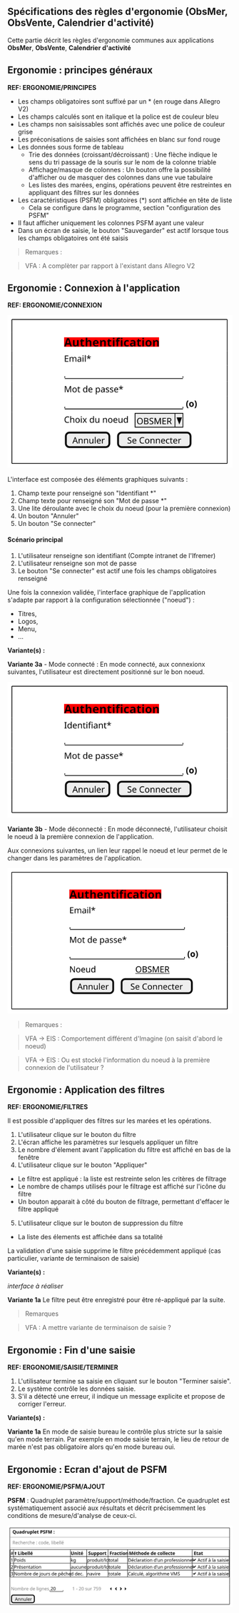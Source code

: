 ## Spécifications des règles d'ergonomie (ObsMer, ObsVente, Calendrier d'activité)

Cette partie décrit les règles d'ergonomie communes aux applications <b>ObsMer</b>, <b>ObsVente</b>, <b>Calendrier d'activité</b>

## Ergonomie : principes généraux

**REF: ERGONOMIE/PRINCIPES**

- Les champs obligatoires sont suffixé par un * (en rouge dans Allegro V2)
- Les champs calculés sont en italique et la police est de couleur bleu
- Les champs non saisissables sont affichés avec une police de couleur grise
- Les préconisations de saisies sont affichées en blanc sur fond rouge
- Les données sous forme de tableau
    - Trie des données (croissant/décroissant) : Une flèche indique le sens du tri passage de la souris sur le nom de la colonne triable
    - Affichage/masque de colonnes : Un bouton offre la possibilité d'afficher ou de masquer des colonnes dans une vue tabulaire
    - Les listes des marées, engins, opérations peuvent être restreintes en appliquant des filtres sur les données
- Les caractéristiques (PSFM) obligatoires (*) sont affichée en tête de liste
    - Cela se configure dans le programme, section "configuration des PSFM"
- Il faut afficher uniquement les colonnes PSFM ayant une valeur
- Dans un écran de saisie, le bouton "Sauvegarder" est actif lorsque tous les champs obligatoires ont été saisis

> Remarques :

> VFA : A complèter par rapport à l'existant dans Allegro V2


## Ergonomie : Connexion à l'application

**REF: ERGONOMIE/CONNEXION**

![ui-main_connexion](/projects/obsmer/spe/images/main-login-connect-out-first.svg)

L'interface est composée des éléments graphiques suivants :
1. Champ texte pour renseigné son "Identifiant *"
2. Champ texte pour renseigné son "Mot de passe *"
3. Une lite déroulante avec le choix du noeud (pour la première connexion)
4. Un bouton "Annuler"
5. Un bouton "Se connecter"



#### Scénario principal
1. L'utilisateur renseigne son identifiant (Compte intranet de l'Ifremer)
2. L'utilisateur renseigne son mot de passe
3. Le bouton "Se connecter" est actif une fois les champs obligatoires renseigné

Une fois la connexion validée, l'interface graphique de l'application s'adapte par rapport à la configuration sélectionnée ("noeud") :
- Titres,
- Logos,
- Menu,
- ...

**Variante(s) :**

**Variante 3a** - Mode connecté : En mode connecté, aux connexionx suivantes, l'utilisateur est directement positionné sur le bon noeud.

![ui-main_connexion](/projects/obsmer/spe/images/main-login-connect.svg)

**Variante 3b** - Mode déconnecté : En mode déconnecté, l'utilisateur choisit le noeud à la première connexion de l'application.

Aux connexions suivantes, un lien leur rappel le noeud et leur permet de le changer dans les paramètres de l'application.

![ui-main_connexion](/projects/obsmer/spe/images/main-login-connect-out-next.svg)

> Remarques :

> VFA -> EIS : Comportement différent d'Imagine (on saisit d'abord le noeud)

> VFA -> EIS : Ou est stocké l'information du noeud à la première connexion de l'utilisateur ?


## Ergonomie : Application des filtres

**REF: ERGONOMIE/FILTRES**

Il est possible d'appliquer des filtres sur les marées et les opérations.

1. L'utilisateur clique sur le bouton du filtre
2. L'écran affiche les paramètres sur lesquels appliquer un filtre
3. Le nombre d'élement avant l'application du filtre est affiché en bas de la fenêtre
4. L'utilisateur clique sur le bouton "Appliquer"
  * Le filtre est appliqué : la liste est restreinte selon les critères de filtrage
  * Le nombre de champs utilisés pour le filtrage est affiché sur l'icône du filtre
  * Un bouton apparait à côté du bouton de filtrage, permettant d'effacer le filtre appliqué
5. L'utilisateur clique sur le bouton de suppression du filtre
  * La liste des élements est affichée dans sa totalité

La validation d'une saisie supprime le filtre précédemment appliqué (cas particulier, variante de terminaison de saisie)

**Variante(s) :**

_interface à réaliser_

**Variante 1a**
Le filtre peut être enregistré pour être ré-appliqué par la suite.


> Remarques

> VFA : A mettre variante de terminaison de saisie ?


## Ergonomie : Fin d'une saisie

**REF: ERGONOMIE/SAISIE/TERMINER**

1. L'utilisateur termine sa saisie en cliquant sur le bouton "Terminer saisie".
2. Le système contrôle les données saisie.
3. S'il a détecté une erreur, il indique un message explicite et propose de corriger l'erreur.

**Variante(s) :**

**Variante 1a**
En mode de saisie bureau le contrôle plus stricte sur la saisie qu'en mode terrain.
Par exemple en mode saisie terrain, le lieu de retour de marée n'est pas obligatoire alors qu'en mode bureau oui.


## Ergonomie : Ecran d'ajout de PSFM

**REF: ERGONOMIE/PSFM/AJOUT**

**PSFM** :  Quadruplet paramètre/support/méthode/fraction. Ce quadruplet est systématiquement associé aux résultats et décrit précisemment les conditions de mesure/d'analyse de ceux-ci.

![ui-psfm-ajout](/projects/common/spe/images/pmfm-add.svg)